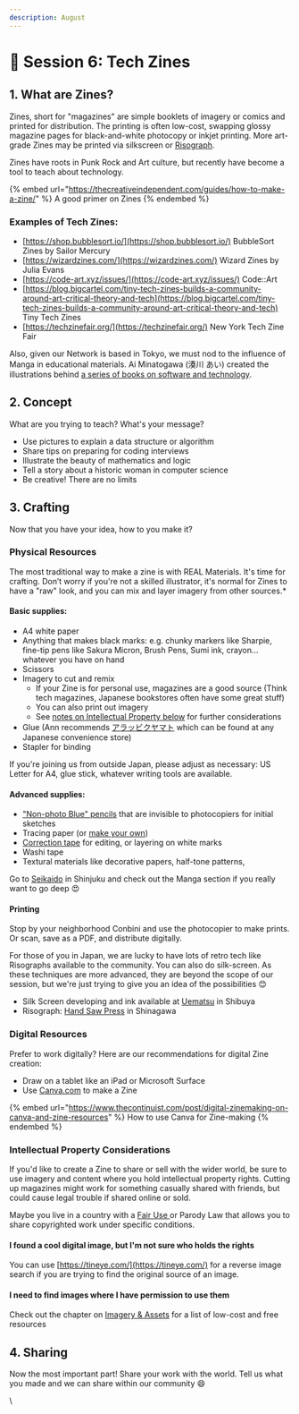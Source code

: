 ```yaml
---
description: August
---
```


# 📖 Session 6: Tech Zines

## 1. What are Zines?

Zines, short for "magazines" are simple booklets of imagery or comics and printed for distribution. The printing is often low-cost, swapping glossy magazine pages for black-and-white photocopy or inkjet printing. More art-grade Zines may be printed via silkscreen or [Risograph](https://en.wikipedia.org/wiki/Risograph).

Zines have roots in Punk Rock and Art culture, but recently have become a tool to teach about technology.

{% embed url="https://thecreativeindependent.com/guides/how-to-make-a-zine/" %}
A good primer on Zines
{% endembed %}

### Examples of Tech Zines:

* [https://shop.bubblesort.io/](https://shop.bubblesort.io/) BubbleSort Zines by Sailor Mercury
* [https://wizardzines.com/](https://wizardzines.com/) Wizard Zines by Julia Evans
* [https://code-art.xyz/issues/](https://code-art.xyz/issues/) Code::Art
* [https://blog.bigcartel.com/tiny-tech-zines-builds-a-community-around-art-critical-theory-and-tech](https://blog.bigcartel.com/tiny-tech-zines-builds-a-community-around-art-critical-theory-and-tech) Tiny Tech Zines
* [https://techzinefair.org/](https://techzinefair.org/) New York Tech Zine Fair

Also, given our Network is based in Tokyo, we must nod to the influence of Manga in educational materials. Ai Minatogawa (湊川 あい) created the illustrations behind [a series of books on software and technology](https://www.amazon.co.jp/-/en/%E6%B9%8A%E5%B7%9D-%E3%81%82%E3%81%84/e/B01N8OK2UW?ref\_=dbs\_p\_ebk\_r00\_abau\_000000).

## 2. Concept

What are you trying to teach? What's your message?

* Use pictures to explain a data structure or algorithm
* Share tips on preparing for coding interviews
* Illustrate the beauty of mathematics and logic
* Tell a story about a historic woman in computer science
* Be creative! There are no limits

## 3. Crafting

Now that you have your idea, how to you make it?

### Physical Resources

The most traditional way to make a zine is with REAL Materials. It's time for crafting. Don’t worry if you're not a skilled illustrator, it's normal for Zines to have a "raw" look, and you can mix and layer imagery from other sources.\*

#### Basic supplies:

* A4 white paper
* Anything that makes black marks: e.g. chunky markers like Sharpie, fine-tip pens like Sakura Micron, Brush Pens, Sumi ink, crayon... whatever you have on hand
* Scissors
* Imagery to cut and remix
  * If your Zine is for personal use, magazines are a good source (Think tech magazines, Japanese bookstores often have some great stuff)
  * You can also print out imagery
  * See [notes on Intellectual Property below](https://ann-kilzer.gitbook.io/creative-coding-study-session/sessions/session-6-tech-zines#intellectual-property-considerations) for further considerations
* Glue (Ann recommends [アラッビクヤマト](https://www.yamato.co.jp/products/I00000042/) which can be found at any Japanese convenience store)
* Stapler for binding

If you're joining us from outside Japan, please adjust as necessary: US Letter for A4, glue stick, whatever writing tools are available.

#### Advanced supplies:

* ["Non-photo Blue" pencils](https://www.jetpens.com/blog/The-Best-Non-Photo-Blue-Pencils-and-Pens/pt/339) that are invisible to photocopiers for initial sketches
* Tracing paper (or [make your own](https://www.youtube.com/watch?v=XsSRTcmnewM\&ab\_channel=thefrugalcrafterLindsayWeirich))
* [Correction tape](https://www.muji.com/jp/ja/store/cmdty/detail/4550344302477) for editing, or layering on white marks
* Washi tape
* Textural materials like decorative papers, half-tone patterns,

Go to [Seikaido](https://www.sekaido.co.jp/) in Shinjuku and check out the Manga section if you really want to go deep 😍

#### Printing

Stop by your neighborhood Conbini and use the photocopier to make prints. Or scan, save as a PDF, and distribute digitally.

For those of you in Japan, we are lucky to have lots of retro tech like Risographs available to the community. You can also do silk-screen. As these techniques are more advanced, they are beyond the scope of our session, but we're just trying to give you an idea of the possibilities 😊

* Silk Screen developing and ink available at [Uematsu](https://e-uematsu.co.jp/) in Shibuya
* Risograph: [Hand Saw Press](http://handsawpresstokyo.com/) in Shinagawa

### Digital Resources

Prefer to work digitally? Here are our recommendations for digital Zine creation:

* Draw on a tablet like an iPad or Microsoft Surface
* Use [Canva.com](https://www.notion.so/wwcode/Zines-833f018194ac4ea0b70926a3d05172b6#732d41806c6a4d0390b7e3516ee31e56) to make a Zine

{% embed url="https://www.thecontinuist.com/post/digital-zinemaking-on-canva-and-zine-resources" %}
How to use Canva for Zine-making
{% endembed %}

### Intellectual Property Considerations

If you'd like to create a Zine to share or sell with the wider world, be sure to use imagery and content where you hold intellectual property rights. Cutting up magazines might work for something casually shared with friends, but could cause legal trouble if shared online or sold.&#x20;

Maybe you live in a country with a [Fair Use ](https://en.wikipedia.org/wiki/Fair\_use)or Parody Law that allows you to share copyrighted work under specific conditions.

#### I found a cool digital image, but I'm not sure who holds the rights

You can use [https://tineye.com/](https://tineye.com/) for a reverse image search if you are trying to find the original source of an image.

#### I need to find images where I have permission to use them

Check out the chapter on [Imagery & Assets](https://app.gitbook.com/s/9eH7GQkucRmuNCDFnfPv/\~/changes/1oxGB7oRK14kAoY8NRCj/resources/imagery-and-assets) for a list of low-cost and free resources

## 4. Sharing

Now the most important part! Share your work with the world. Tell us what you made and we can share within our community 😄

\
